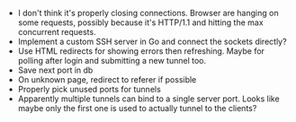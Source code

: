 * I don't think it's properly closing connections. Browser are hanging on
  some requests, possibly because it's HTTP/1.1 and hitting the max concurrent
  requests.
* Implement a custom SSH server in Go and connect the sockets directly?
* Use HTML redirects for showing errors then refreshing. Maybe for polling 
  after login and submitting a new tunnel too.
* Save next port in db
* On unknown page, redirect to referer if possible
* Properly pick unused ports for tunnels
* Apparently multiple tunnels can bind to a single server port. Looks like
  maybe only the first one is used to actually tunnel to the clients?
